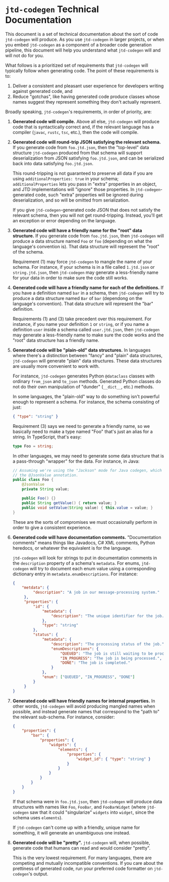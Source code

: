 # `jtd-codegen` Technical Documentation

This document is a set of technical documentation about the sort of code
`jtd-codegen` will produce. As you use `jtd-codegen` in larger projects, or when
you embed `jtd-codegen` as a component of a broader code generation pipeline,
this document will help you understand what `jtd-codegen` will and will not do
for you.

What follows is a prioritized set of requirements that `jtd-codegen` will
typically follow when generating code. The point of these requirements is to:

1. Deliver a consistent and pleasant user experience for developers writing
   against generated code, and
2. Reduce "gotchas", like having generated code produce classes whose names
   suggest they represent something they don't actually represent.

Broadly speaking, `jtd-codegen`'s requirements, in order of priority, are:

1. **Generated code will compile.** Above all else, `jtd-codegen` will produce
   code that is syntactically correct and, if the relevant language has a
   compiler (`javac`, `rustc`, `tsc`, etc.), then the code will compile.

2. **Generated code will round-trip JSON satisfying the relevant schema.** If
   you generate code from `foo.jtd.json`, then the "top-level" data structure
   `jtd-codegen` produced from that schema will support deserialization from
   JSON satisfying `foo.jtd.json`, and can be serialized back into data
   satisfying `foo.jtd.json`.

   This round-tripping is not guaranteed to preserve all data if you are using
   `additionalProperties: true` in your schema; `additionalProperties` lets you
   pass in "extra" properties in an object, and JTD implementations will
   "ignore" those properties. In `jtd-codegen`-generated code, such "extra"
   properties will be ignored during deserialization, and so will be omitted
   from serialization.

   If you give `jtd-codegen`-generated code JSON that does not satisfy the
   relevant schema, then you will not get round-tripping. Instead, you'll get an
   exception or error depending on the language.

3. **Generated code will have a friendly name for the "root" data structure.**
   If you generate code from `foo.jtd.json`, then `jtd-codegen` will produce a
   data structure named `Foo` or `foo` (depending on what the language's
   convention is). That data structure will represent the "root" of the schema.

   Requirement (1) may force `jtd-codegen` to mangle the name of your schema.
   For instance, if your schema is in a file called `1.jtd.json` or
   `string.jtd.json`, then `jtd-codegen` may generate a less-friendly name for
   your data in order to make sure the code still works.

4. **Generated code will have a friendly name for each of the definitions.** If
   you have a definition named `bar` in a schema, then `jtd-codegen` will try to
   produce a data structure named `Bar` of `bar` (dependong on the language's
   convention). That data structure will represent the "bar" definition.

   Requirements (1) and (3) take precedent over this requirement. For instance,
   if you name your definition `1` or `string`, or if you name a definition
   `user` inside a schema called `user.jtd.json`, then `jtd-codegen` may
   generate a less-friendly name to make sure the code works and the "root" data
   structure has a friendly name.

5. **Generated code will be "plain-old" data structures.** In languages where
   there's a distinction between "fancy" and "plain" data structures,
   `jtd-codegen` will generate "plain" data structures. These data structures
   are usually more convenient to work with.

   For instance, `jtd-codegen` generates Python `@dataclass` classes with
   ordinary `from_json` and `to_json` methods. Generated Python classes do not
   do their own manipulation of "dunder" (`__dict__`, etc.) methods.

   In some languages, the "plain-old" way to do something isn't powerful enough
   to represent a schema. For instance, the schema consisting of just:

   ```json
   { "type": "string" }
   ```

   Requirement (3) says we need to generate a friendly name, so we basically
   need to make a type named "Foo" that's just an alias for a string. In
   TypeScript, that's easy:

   ```ts
   type Foo = string;
   ```

   In other languages, we may need to generate some data structure that is a
   pass-through "wrapper" for the data. For instance, in Java:

   ```java
   // Assuming we're using the "Jackson" mode for Java codegen, which gives us
   // the @JsonValue annotation.
   public class Foo {
       @JsonValue
       private String value;

       public Foo() {}
       public String getValue() { return value; }
       public void setValue(String value) { this.value = value; }
   }
   ```

   These are the sorts of compromises we must occasionally perform in order to
   give a consistent experience.

6. **Generated code will have documentation comments.** "Documentation comments"
   means things like Javadocs, C# XML comments, Python heredocs, or whatever the
   equivalent is for the language.

   `jtd-codegen` will look for strings to put in documentation comments in the
   `description` property of a schema's `metadata`. For enums, `jtd-codegen`
   will try to document each enum value using a corresponding dictionary entry
   in `metadata.enumDescriptions`. For instance:

   ```json
   {
       "metdata": {
            "description": "A job in our message-processing system."
        },
        "properties": {
            "id": {
                "metadata": {
                    "description": "The unique identifier for the job."
                },
                "type": "string"
            },
            "status": {
                "metadata": {
                    "description": "The processing status of the job.",
                    "enumDescriptions": {
                        "QUEUED": "The job is still waiting to be processed.",
                        "IN_PROGRESS": "The job is being processed.",
                        "DONE": "The job is completed."
                    }
                },
                "enum": ["QUEUED", "IN_PROGRESS", "DONE"]
            }
        }
   }
   ```

7. **Generated code will have friendly names for internal properties.** In other
   words, `jtd-codegen` will avoid producing mangled names when possible, and
   instead generate names that correspond to the "path to" the relevant
   sub-schema. For instance, consider:

   ```json
   {
       "properties": {
           "bar": {
               "properties": {
                   "widgets": {
                       "elements": {
                           "properties": {
                               "widget_id": { "type": "string" }
                           }
                       }
                   }
               }
           }
       }
   }
   ```

   If that schema were in `foo.jtd.json`, then `jtd-codegen` will produce data
   structures with names like `Foo`, `FooBar`, and `FooBarWidget` (where
   `jtd-codegen` saw that it could "singularize" `widgets` into `widget`, since
   the schema uses `elements`).

   If `jtd-codegen` can't come up with a friendly, unique name for something, it
   will generate an unambiguous one instead.

8. **Generated code will be "pretty".** `jtd-codegen` will, when possible,
   generate code that humans can read and would consider "pretty".

   This is the very lowest requirement. For many languages, there are competing
   and mutually incompatible conventions. If you care about the prettiness of
   generated code, run your preferred code formatter on `jtd-codegen`'s output.
